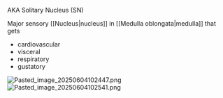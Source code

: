 AKA Solitary Nucleus (SN)

Major sensory [[Nucleus|nucleus]] in [[Medulla oblongata|medulla]] that gets

* cardiovascular
* visceral
* respiratory
* gustatory

![Pasted_image_20250604102447.png](pasted_image_20250604102447.png)
![Pasted_image_20250604102541.png](pasted_image_20250604102541.png)
